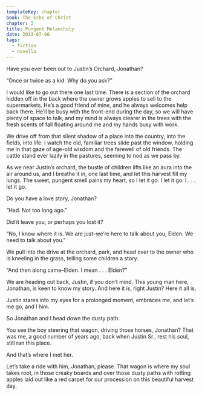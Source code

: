 ```yaml
---
templateKey: chapter
book: The Echo of Christ
chapter: 3
title: Pungent Melancholy
date: 2013-07-06
tags: 
  - fiction
  - novella
---
```


Have you ever been out to Justin’s Orchard, Jonathan?

“Once or twice as a kid. Why do you ask?”

I would like to go out there one last time. There is a section of
the orchard hidden off in the back where the owner grows apples to
sell to the supermarkets. He’s a good friend of mine, and he always
welcomes help back there. He’ll be busy with the front-end during
the day, so we will have plenty of space to talk, and my mind is
always clearer in the trees with the fresh scents of fall floating
around me and my hands busy with work.

We drive off from that silent shadow of a place into the country,
into the fields, into life. I watch the old, familiar trees slide
past the window, holding me in that gaze of age-old wisdom and the
farewell of old friends. The cattle stand ever lazily in the
pastures, seeming to nod as we pass by.

As we near Justin’s orchard, the bustle of children lifts like an
aura into the air around us, and I breathe it in, one last time, and
let this harvest fill my lungs. The sweet, pungent smell pains my
heart, so I let it go. I let it go. I . . . let it go.

Do you have a love story, Jonathan?

“Had. Not too long ago.”

Did it leave you, or perhaps you lost it?

“No, I know where it is. We are just–we’re here to talk about you,
Elden. We need to talk about you.”

We pull into the drive at the orchard, park, and head over to the
owner who is kneeling in the grass, telling some children a story.

“And then along came–Elden. I mean . . . Elden?”

We are heading out back, Justin, if you don’t mind. This young man
here, Jonathan, is keen to know my story. And here it is, right
Justin? Here it all is.

Justin stares into my eyes for a prolonged moment, embraces me, and
let’s me go, and I him.

So Jonathan and I head down the dusty path.

You see the boy steering that wagon, driving those horses, Jonathan?
That was me, a good number of years ago, back when Justin Sr., rest
his soul, still ran this place.

And that’s where I met her.

Let’s take a ride with him, Jonathan, please. That wagon is where my
soul takes root, in those creaky boards and over those dusty paths
with rotting apples laid out like a red carpet for our procession on
this beautiful harvest day.